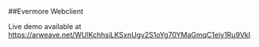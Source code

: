 ##Evermore Webclient

Live demo available at https://arweave.net/WUlKchhsiLKSxnUgv2S1oYg70YMaGmqC1eiy1Ru9VkI

